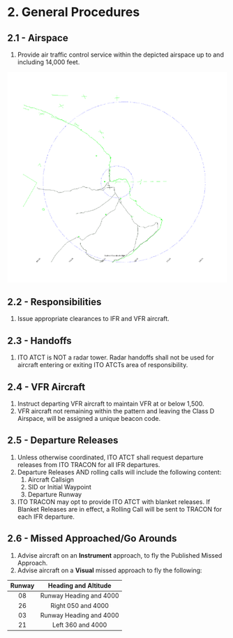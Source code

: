 # 2. General Procedures

## 2.1 - Airspace

1. Provide air traffic control service within the depicted airspace up to and including 14,000 feet.

![Hilo Airspace](../../airports/Hilo/img/hilo-airspace.png)

## 2.2 - Responsibilities

1. Issue appropriate clearances to IFR and VFR aircraft.

## 2.3 - Handoffs

1. ITO ATCT is NOT a radar tower. Radar handoffs shall not be used for aircraft entering or exiting ITO ATCTs area of responsibility.

## 2.4 - VFR Aircraft

1. Instruct departing VFR aircraft to maintain VFR at or below 1,500.
2. VFR aircraft not remaining within the pattern and leaving the Class D Airspace, will be assigned a unique beacon code.

## 2.5 - Departure Releases

1. Unless otherwise coordinated, ITO ATCT shall request departure releases from ITO TRACON for all IFR departures.
2. Departure Releases AND rolling calls will include the following content:
    1. Aircraft Callsign
    2. SID or Initial Waypoint
    3. Departure Runway
3. ITO TRACON may opt to provide ITO ATCT with blanket releases. If Blanket Releases are in effect, a Rolling Call will be sent to TRACON for each IFR departure.

## 2.6 - Missed Approached/Go Arounds

1. Advise aircraft on an **Instrument** approach, to fly the Published Missed Approach.
2. Advise aircraft on a **Visual** missed approach to fly the following:

| Runway | Heading and Altitude |
|:---:|:---:|
| 08 | Runway Heading and 4000 |
| 26 | Right 050 and 4000 |
| 03 | Runway Heading and 4000 |
| 21 | Left 360 and 4000 |
